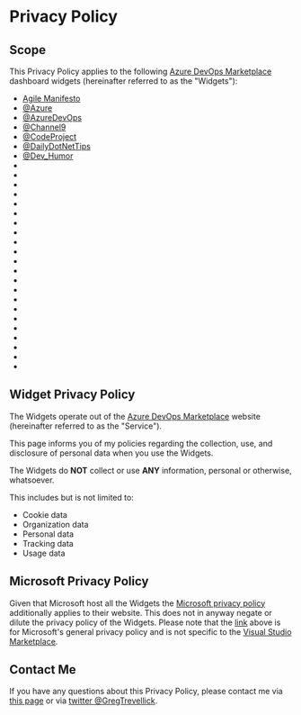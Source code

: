 # Privacy Policy

<!--
## TLDR 
My widgets do not collect any data about you or your organisation. Period.
-->

## Scope

This Privacy Policy applies to the following [Azure DevOps Marketplace](https://marketplace.visualstudio.com/azuredevops) dashboard widgets (hereinafter referred to as the "Widgets"):

- [Agile Manifesto](https://marketplace.visualstudio.com/items?itemName=GregTrevellick.AgileManifestoDashboardWidget)
- [@Azure](https://marketplace.visualstudio.com/items?itemName=GregTrevellick.vsts-extensions-tweets-azure)
- [@AzureDevOps](https://marketplace.visualstudio.com/items?itemName=GregTrevellick.vsts-extensions-tweets-AzureDevOps)
- [@Channel9](https://marketplace.visualstudio.com/items?itemName=GregTrevellick.vsts-extensions-tweets-Ch9)
- [@CodeProject](https://marketplace.visualstudio.com/items?itemName=GregTrevellick.vsts-extensions-tweets-CodeProject)
- [@DailyDotNetTips](https://marketplace.visualstudio.com/items?itemName=GregTrevellick.vsts-extensions-tweets-DailyDotNetTips)
- [@Dev_Humor](https://marketplace.visualstudio.com/items?itemName=GregTrevellick.vsts-extensions-tweets-Dev-Humor)
- []()
- []()
- []()
- []()
- []()
- []()
- []()
- []()
- []()
- []()
- []()
- []()
- []()
- []()
- []()
- []()
- []()
- []()
- []()
- []()
- []()
- []()

## Widget Privacy Policy

The Widgets operate out of the [Azure DevOps Marketplace](https://marketplace.visualstudio.com/search?term=trevellick&target=AzureDevOps&category=All%20categories&sortBy=Name) website (hereinafter referred to as the "Service").

This page informs you of my policies regarding the collection, use, and disclosure of personal data when you use the Widgets.

The Widgets do **NOT** collect or use **ANY** information, personal or otherwise, whatsoever.

This includes but is not limited to:
- Cookie data
- Organization data
- Personal data 
- Tracking data 
- Usage data

## Microsoft Privacy Policy 

Given that Microsoft host all the Widgets the [Microsoft privacy policy](https://privacy.microsoft.com/en-gb/privacystatement) additionally applies to their website. This does not in anyway negate or dilute the privacy policy of the Widgets. Please note that the [link](https://privacy.microsoft.com/en-gb/privacystatement) above is for Microsoft's general privacy policy and is not specific to the [Visual Studio Marketplace](https://marketplace.visualstudio.com/azuredevops).

## Contact Me

If you have any questions about this Privacy Policy, please contact me via [this page](https://github.com/GregTrevellick/AzureDevOpsAgileManifestoWidget/issues) or via [twitter @GregTrevellick](https://twitter.com/GregTrevellick).
